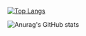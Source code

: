 [![Top Langs](https://github-readme-stats.vercel.app/api/top-langs/?username=aemann01&layout=compact&hide=html,batchfile)](https://github.com/aemann01/github-readme-stats)

![Anurag's GitHub stats](https://github-readme-stats.vercel.app/api?username=aemann01&show_icons=true&theme=radical)
